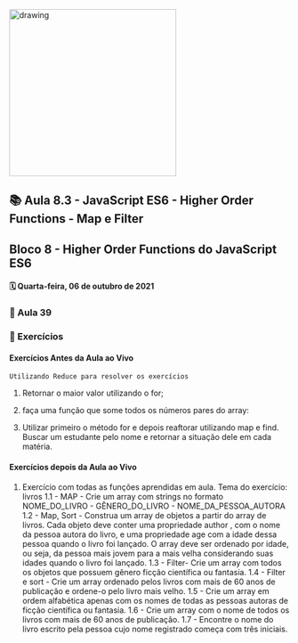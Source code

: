 <img src="https://user-images.githubusercontent.com/87394535/129942939-007fc304-2ac0-431d-b018-685951e5750f.png" alt="drawing" width="300"/>

## 📚 Aula 8.3 - JavaScript ES6 - Higher Order Functions - Map e Filter

## Bloco 8 - Higher Order Functions do JavaScript ES6

#### 🗓️ Quarta-feira, 06 de outubro de 2021

### 📖 Aula 39

### 📓 Exercícios

#### Exercícios Antes da Aula ao Vivo

    Utilizando Reduce para resolver os exercícios

1. Retornar o maior valor utilizando o for;

2. faça uma função que some todos os números pares do array:

3. Utilizar primeiro o método for e depois reaftorar utilizando map e find. Buscar um estudante pelo nome e retornar a situação dele em cada matéria.

#### Exercícios depois da Aula ao Vivo

1. Exercício com todas as funções aprendidas em aula. Tema do exercício: livros
   1.1 - MAP - Crie um array com strings no formato NOME_DO_LIVRO - GÊNERO_DO_LIVRO - NOME_DA_PESSOA_AUTORA
   1.2 - Map, Sort - Construa um array de objetos a partir do array de livros. Cada objeto deve conter uma propriedade author , com o nome da pessoa autora do livro, e uma propriedade age com a idade dessa pessoa quando o livro foi lançado. O array deve ser ordenado por idade, ou seja, da pessoa mais jovem para a mais velha considerando suas idades quando o livro foi lançado.
   1.3 - Filter- Crie um array com todos os objetos que possuem gênero ficção científica ou fantasia.
   1.4 - Filter e sort - Crie um array ordenado pelos livros com mais de 60 anos de publicação e ordene-o pelo livro mais velho.
   1.5 - Crie um array em ordem alfabética apenas com os nomes de todas as pessoas autoras de ficção científica ou fantasia.
   1.6 - Crie um array com o nome de todos os livros com mais de 60 anos de publicação.
   1.7 - Encontre o nome do livro escrito pela pessoa cujo nome registrado começa com três iniciais.
